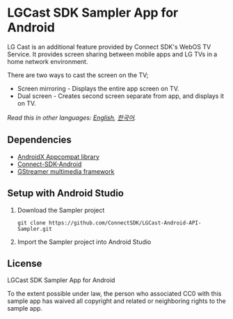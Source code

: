# LGCast SDK Sampler App for Android

LG Cast is an additional feature provided by Connect SDK's WebOS TV Service.
It provides screen sharing between mobile apps and LG TVs in a home network environment.

There are two ways to cast the screen on the TV;

+ Screen mirroring - Displays the entire app screen on TV. 
+ Dual screen - Creates second screen separate from app, and displays it on TV.

*Read this in other languages: [English](README.en.md), [한국어](README.md).*

## Dependencies
- [AndroidX Appcompat library](https://developer.android.com/jetpack/androidx/releases/appcompat)
- [Connect-SDK-Android](https://github.com/ConnectSDK/Connect-SDK-Android)
- [GStreamer multimedia framework](https://github.com/ConnectSDK/Connect-SDK-Android-Core/blob/master/jniLibs/libgstreamer_android.tar)

## Setup with Android Studio
1. Download the Sampler project
    ```
    git clone https://github.com/ConnectSDK/LGCast-Android-API-Sampler.git
    ```
2. Import the Sampler project into Android Studio

## License

LGCast SDK Sampler App for Android

To the extent possible under law, the person who associated CC0 with
this sample app has waived all copyright and related or neighboring rights
to the sample app.
